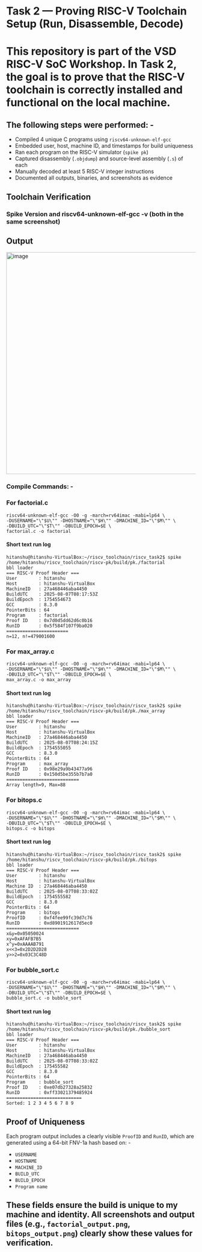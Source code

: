 # Task 2 — Proving RISC-V Toolchain Setup (Run, Disassemble, Decode)

# This repository is part of the VSD RISC-V SoC Workshop. In Task 2, the goal is to prove that the RISC-V toolchain is correctly installed and functional on the local machine.

## The following steps were performed: -
- Compiled 4 unique C programs using `riscv64-unknown-elf-gcc`
- Embedded user, host, machine ID, and timestamps for build uniqueness
- Ran each program on the RISC-V simulator (`spike pk`)
- Captured disassembly (`.objdump`) and source-level assembly (`.s`) of each
- Manually decoded at least 5 RISC-V integer instructions
- Documented all outputs, binaries, and screenshots as evidence

## Toolchain Verification

### Spike Version and riscv64-unknown-elf-gcc -v (both in the same screenshot)
## Output
<img width="1219" height="589" alt="image" src="https://github.com/user-attachments/assets/273a2db4-00a4-408c-bb81-caf9db7e18ba" />


### Compile Commands: -

### For factorial.c
```
riscv64-unknown-elf-gcc -O0 -g -march=rv64imac -mabi=lp64 \
-DUSERNAME="\"$U\"" -DHOSTNAME="\"$H\"" -DMACHINE_ID="\"$M\"" \
-DBUILD_UTC="\"$T\"" -DBUILD_EPOCH=$E \
factorial.c -o factorial
```
#### Short text run log
```
hitanshu@hitanshu-VirtualBox:~/riscv_toolchain/riscv_task2$ spike /home/hitanshu/riscv_toolchain/riscv-pk/build/pk./factorial
bbl loader
=== RISC-V Proof Header ===
User        : hitanshu
Host        : hitanshu-VirtualBox
MachineID   : 27a468446aba4450
BuildUTC    : 2025-08-07T08:17:53Z
BuildEpoch  : 1754554673
GCC         : 8.3.0
PointerBits : 64
Program     : factorial
Proof ID    : 0x7d0d5dd62d6c0b16
RunID       : 0x5f584f107f9ba020
=======================
n=12, n!=479001600
```

### For max_array.c
```
riscv64-unknown-elf-gcc -O0 -g -march=rv64imac -mabi=lp64 \
-DUSERNAME="\"$U\"" -DHOSTNAME="\"$H\"" -DMACHINE_ID="\"$M\"" \
-DBUILD_UTC="\"$T\"" -DBUILD_EPOCH=$E \
max_array.c -o max_array
```
#### Short text run log
```
hitanshu@hitanshu-VirtualBox:~/riscv_toolchain/riscv_task2$ spike /home/hitanshu/riscv_toolchain/riscv-pk/build/pk./max_array
bbl loader
=== RISC-V Proof Header ===
User        : hitanshu
Host        : hitanshu-VirtualBox
MachineID   : 27a468446aba4450
BuildUTC    : 2025-08-07T08:24:15Z
BuildEpoch  : 1754555055
GCC         : 8.3.0
PointerBits : 64
Program     : max_array
Proof ID    : 0x98e29a9b43477a96
RunID       : 0x150d5be355b7b7a0
===========================
Array length=9, Max=88
```

### For bitops.c
```
riscv64-unknown-elf-gcc -O0 -g -march=rv64imac -mabi=lp64 \
-DUSERNAME="\"$U\"" -DHOSTNAME="\"$H\"" -DMACHINE_ID="\"$M\"" \
-DBUILD_UTC="\"$T\"" -DBUILD_EPOCH=$E \
bitops.c -o bitops
```
#### Short text run log
```
hitanshu@hitanshu-VirtualBox:~/riscv_toolchain/riscv_task2$ spike /home/hitanshu/riscv_toolchain/riscv-pk/build/pk./bitops
bbl loader
=== RISC-V Proof Header ===
User        : hitanshu
Host        : hitanshu-VirtualBox
Machine ID  : 27a468446aba4450
BuildUTC    : 2025-08-07T08:33:02Z
BuildEpoch  : 1754555582
GCC         : 8.3.0
PointerBits : 64
Program     : bitops
ProofID     : 0xf4fee99fc39d7c76
RunID       : 0xd8901912617d5ec0
===========================
x&y=0x05050024
xy=0xAFAFB7B5
x^y=0xAAAAB791
x<<3=0x2D2D2D28
y>>2=0x03C3C48D
```

### For bubble_sort.c
```
riscv64-unknown-elf-gcc -O0 -g -march=rv64imac -mabi=lp64 \
-DUSERNAME="\"$U\"" -DHOSTNAME="\"$H\"" -DMACHINE_ID="\"$M\"" \
-DBUILD_UTC="\"$T\"" -DBUILD_EPOCH=$E \
bubble_sort.c -o bubble_sort
```
#### Short text run log
```
hitanshu@hitanshu-VirtualBox:~/riscv_toolchain/riscv_task2$ spike /home/hitanshu/riscv_toolchain/riscv-pk/build/pk./bubble_sort
bbl loader
=== RISC-V Proof Header ===
User        : hitanshu
Host        : hitanshu-VirtualBox
MachineID   : 27a468446aba4450
BuildUTC    : 2025-08-07T08:33:02Z
BuildEpoch  : 175455582
GCC         : 8.3.0
PointerBits : 64
Program     : bubble_sort
Proof ID    : 0xe07db27328a25832
RunID       : 0xff33021379485924
============================
Sorted: 1 2 3 4 5 6 7 8 9
```


## Proof of Uniqueness

 Each program output includes a clearly visible `ProofID` and `RunID`, which are generated using a 64-bit FNV-1a hash based on: -

- `USERNAME`
- `HOSTNAME`
- `MACHINE_ID`
- `BUILD_UTC`
- `BUILD_EPOCH`
- `Program name`

## These fields ensure the build is unique to my machine and identity. All screenshots and output files (e.g., `factorial_output.png`, `bitops_output.png`) clearly show these values for verification.



